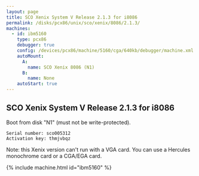 ```yaml
---
layout: page
title: SCO Xenix System V Release 2.1.3 for i8086
permalink: /disks/pcx86/unix/sco/xenix/8086/2.1.3/
machines:
  - id: ibm5160
    type: pcx86
    debugger: true
    config: /devices/pcx86/machine/5160/cga/640kb/debugger/machine.xml
    autoMount:
      A:
        name: SCO Xenix 8086 (N1)
      B:
        name: None
    autoStart: true
---
```


SCO Xenix System V Release 2.1.3 for i8086
------------------------------------------

Boot from disk "N1" (must not be write-protected).

	Serial number: sco005312
	Activation key: thmjvbqz

Note: this Xenix version can't run with a VGA card.
You can use a Hercules monochrome card or a CGA/EGA card.

{% include machine.html id="ibm5160" %}

